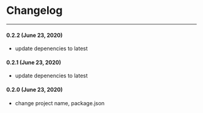 # Changelog
--------

#### 0.2.2 (June 23, 2020)
- update depenencies to latest

#### 0.2.1 (June 23, 2020)
- update depenencies to latest

#### 0.2.0 (June 23, 2020)
- change project name, package.json
